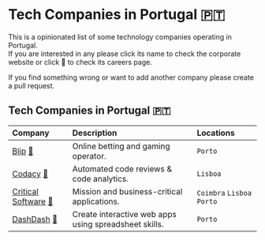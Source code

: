 # Tech Companies in Portugal :portugal:

This is a opinionated list of some technology companies operating in Portugal.  
If you are interested in any please click its name to check the corporate website or click :rocket: to check its careers page.

If you find something wrong or want to add another company please create a pull request.

## Tech Companies in Portugal :portugal:

| Company  | Description | Locations |
:------ | :------ | :-------- |
| [Blip](https://blip.pt) [:rocket:](https://blip.pt/jobs/) | Online betting and gaming operator. | `Porto` |
| [Codacy](https://www.codacy.com) [:rocket:](https://www.codacy.com/careers) | Automated code reviews & code analytics. | `Lisboa` |
| [Critical Software](https://www.criticalsoftware.com) [:rocket:](https://www.criticalsoftware.com/careers) | Mission and business-critical applications. | `Coimbra` `Lisboa` `Porto` |
| [DashDash](https://dashdash.com) [:rocket:](https://github.com/dashdash/hiring) | Create interactive web apps using spreadsheet skills. | `Porto` |
